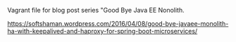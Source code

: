 Vagrant file for blog post series "Good Bye Java EE Nonolith.

https://softshaman.wordpress.com/2016/04/08/good-bye-javaee-monolith-ha-with-keepalived-and-haproxy-for-spring-boot-microservices/

